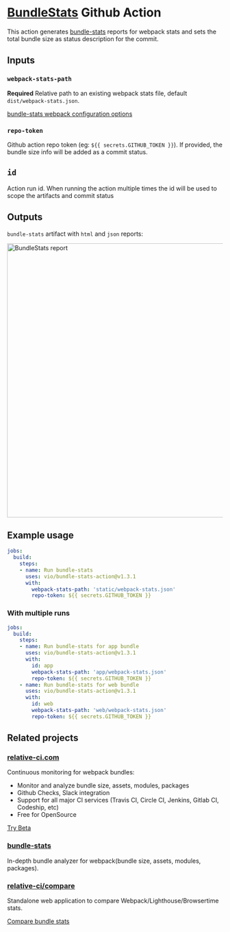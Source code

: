 # [BundleStats](https://github.com/relative-ci/bundle-stats) Github Action

This action generates [bundle-stats](https://github.com/relative-ci/bundle-stats) reports for webpack stats and sets the total bundle size as status description for the commit.

## Inputs

### `webpack-stats-path`

**Required** Relative path to an existing webpack stats file, default `dist/webpack-stats.json`.

[bundle-stats webpack configuration options](https://github.com/relative-ci/bundle-stats/tree/master/packages/cli#webpack-configuration)

### `repo-token`

Github action repo token (eg: `${{ secrets.GITHUB_TOKEN }}`). If provided, the bundle size info will be added as a commit status.

## `id`

Action run id. When running the action multiple times the id will be used to scope the artifacts and
commit status


## Outputs

`bundle-stats` artifact with `html` and `json` reports:

<img src="https://raw.githubusercontent.com/vio/bundle-stats-action/master/assets/action.jpg?token=AAADH5EKGBHTKLLAHXZN3GC6NGDI2" alt="BundleStats report" width="640" />

## Example usage

```yml
jobs:
  build:
    steps:
    - name: Run bundle-stats
      uses: vio/bundle-stats-action@v1.3.1
      with:
        webpack-stats-path: 'static/webpack-stats.json'
        repo-token: ${{ secrets.GITHUB_TOKEN }}
```

### With multiple runs

```yml
jobs:
  build:
    steps:
    - name: Run bundle-stats for app bundle
      uses: vio/bundle-stats-action@v1.3.1
      with:
        id: app
        webpack-stats-path: 'app/webpack-stats.json'
        repo-token: ${{ secrets.GITHUB_TOKEN }}
    - name: Run bundle-stats for web bundle
      uses: vio/bundle-stats-action@v1.3.1
      with:
        id: web
        webpack-stats-path: 'web/webpack-stats.json'
        repo-token: ${{ secrets.GITHUB_TOKEN }}
```

## Related projects

### [relative-ci.com](https://relative-ci.com)

Continuous monitoring for webpack bundles:
- Monitor and analyze bundle size, assets, modules, packages
- Github Checks, Slack integration
- Support for all major CI services (Travis CI, Circle CI, Jenkins, Gitlab CI, Codeship, etc)
- Free for OpenSource

[Try Beta](https://relative-ci.com)

### [bundle-stats](https://github.com/relative-ci/bundle-stats)

In-depth bundle analyzer for webpack(bundle size, assets, modules, packages).

### [relative-ci/compare](https://compare.relative-ci.com)

Standalone web application to compare Webpack/Lighthouse/Browsertime stats.

[Compare bundle stats](https://compare.relative-ci.com)
